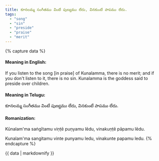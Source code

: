 ```yaml
---
title: కూనలమ్మ సంగీతము వింటే పుణ్యము లేదు, వినకుంటే పాపము లేదు.
tags:
  - "song"
  - "sin"
  - "preside"
  - "praise"
  - "merit"
---
```


{% capture data %}
#### Meaning in English:
If you listen to the song [in praise] of Kunalamma, there is no merit; and if you don't listen to it, there is no sin.
Kunalamma is the goddess said to preside over children.

#### Meaning in Telugu:
కూనలమ్మ సంగీతము వింటే పుణ్యము లేదు, వినకుంటే పాపము లేదు.

#### Romanization:
Kūnalam'ma saṅgītamu viṇṭē puṇyamu lēdu, vinakuṇṭē pāpamu lēdu.

Kunalam'ma sangitamu vinte punyamu ledu, vinakunte papamu ledu.
{% endcapture %}

{{ data | markdownify }}

